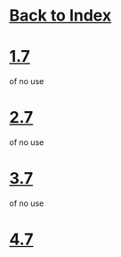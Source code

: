 # [Back to Index](index.md)

# [1.7](1.7)

of no use

# [2.7](2.7.md)

of no use

# [3.7](3.7.md)

of no use

# [4.7](4.7.md)
